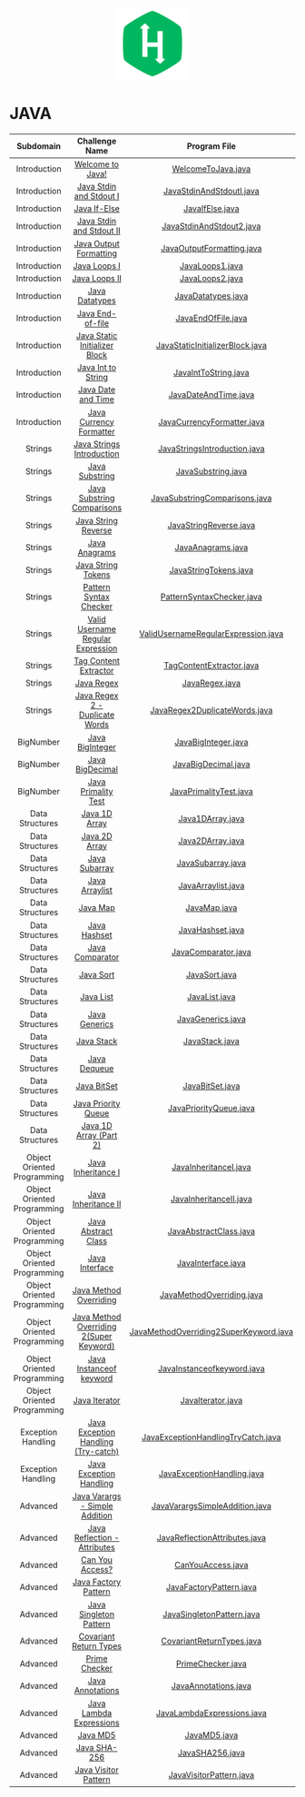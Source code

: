 <p align="center">
  <a align="center" href="https://www.hackerrank.com/samarthbais1">
    <img src=Vault/Heading.png  title="HackerRank">
  </a>
</p>


# JAVA

|  Subdomain |  Challenge Name     |   Program File |                                                                                                                      
|:-----:|:----------------------------------------------------------:| :--------------: |
|        Introduction   	  | [Welcome to Java!](https://www.hackerrank.com/challenges/welcome-to-java)                                               		 		| [WelcomeToJava.java](https://github.com/sb255/HackerRank-Java/blob/master/Java/Introduction/WelcomeToJava.java)                     				 		|															   
|        Introduction         | [Java Stdin and Stdout I](https://www.hackerrank.com/challenges/java-stdin-and-stdout-1)                                		 		| [JavaStdinAndStdoutI.java](https://github.com/sb255/HackerRank-Java/blob/master/Java/Introduction/JavaStdinAndStdout1.java)           			 		| 														       
|        Introduction         | [Java If-Else](https://www.hackerrank.com/challenges/java-if-else)                                                      		 		| [JavaIfElse.java](https://github.com/sb255/HackerRank-Java/blob/master/Java/Introduction/JavaIfElse.java)				         				 		    | 														       
|        Introduction         | [Java Stdin and Stdout II](https://www.hackerrank.com/challenges/java-stdin-stdout)                                     		 		| [JavaStdinAndStdout2.java](https://github.com/sb255/HackerRank-Java/blob/master/Java/Introduction/JavaStdinAndStdout2.java)       				 		| 														       
|        Introduction         | [Java Output Formatting](https://www.hackerrank.com/challenges/java-output-formatting)                                  		 		| [JavaOutputFormatting.java](https://github.com/sb255/HackerRank-Java/blob/master/Java/Introduction/JavaOutputFormatting.java)        			 		    | 														       
|        Introduction         | [Java Loops I](https://www.hackerrank.com/challenges/java-loops-i)                                                      		 		| [JavaLoops1.java](https://github.com/sb255/HackerRank-Java/blob/master/Java/Introduction/JavaLoops1.java)                           				 		| 	 													       
|        Introduction         | [Java Loops II](https://www.hackerrank.com/challenges/java-loops)                                                       		 		| [JavaLoops2.java](https://github.com/sb255/HackerRank-Java/blob/master/Java/Introduction/JavaLoops2.java)                         				 		|       											           
|        Introduction         | [Java Datatypes](https://www.hackerrank.com/challenges/java-datatypes)                                                  		 		| [JavaDatatypes.java](https://github.com/sb255/HackerRank-Java/blob/master/Java/Introduction/JavaDatatypes.java)                      			 			|       											           
|        Introduction         | [Java End-of-file](https://www.hackerrank.com/challenges/java-end-of-file)                                              		 		| [JavaEndOfFile.java](https://github.com/sb255/HackerRank-Java/blob/master/Java/Introduction/JavaEndOfFile.java)                      			 			|       											           
|        Introduction         | [Java Static Initializer Block](https://www.hackerrank.com/challenges/java-static-initializer-block/problem)            		 		| [JavaStaticInitializerBlock.java](https://github.com/sb255/HackerRank-Java/blob/master/Java/Introduction/JavaStaticInitializerBlock.java)         		|       											           
|        Introduction         | [Java Int to String](https://www.hackerrank.com/challenges/java-int-to-string/problem)           					    		 		| [JavaIntToString.java](https://github.com/sb255/HackerRank-Java/blob/master/Java/Introduction/JavaIntToString.java)        						 	 		|       											           
|        Introduction         | [Java Date and Time](https://www.hackerrank.com/challenges/java-date-and-time/problem)           					    		 		| [JavaDateAndTime.java](https://github.com/sb255/HackerRank-Java/blob/master/Java/Introduction/JavaDateAndTime.java)        						 	 		|       											           
|        Introduction         | [Java Currency Formatter](https://www.hackerrank.com/challenges/java-currency-formatter/problem)           								| [JavaCurrencyFormatter.java](https://github.com/sb255/HackerRank-Java/blob/master/Java/Introduction/JavaCurrencyFormatter.java)        			 	 		|       											           
|           Strings   	      | [Java Strings Introduction](https://www.hackerrank.com/challenges/java-strings-introduction/problem)           							| [JavaStringsIntroduction.java](https://github.com/sb255/HackerRank-Java/blob/master/Java/Strings/StringsIntroduction.java)        		 	 		|       											           
|           Strings   	      | [Java Substring](https://www.hackerrank.com/challenges/java-substring/problem)           					            		 		| [JavaSubstring.java](https://github.com/sb255/HackerRank-Java/blob/master/Java/Strings/JavaSubstring.java)        		  	 					 		|       											           
|           Strings   	      | [Java Substring Comparisons](https://www.hackerrank.com/challenges/java-string-compare/problem)           							    | [JavaSubstringComparisons.java](https://github.com/sb255/HackerRank-Java/blob/master/Java/Strings/JavaSubstringComparisons.java)        			 		|                                                              
|           Strings   	      | [Java String Reverse](https://www.hackerrank.com/challenges/java-string-reverse/problem)           					    		 		| [JavaStringReverse.java](https://github.com/sb255/HackerRank-Java/blob/master/Java/Strings/JavaStringReverse.java)        						 		|                                                              
|           Strings   	      | [Java Anagrams](https://www.hackerrank.com/challenges/java-anagrams/problem)           					                				| [JavaAnagrams.java](https://github.com/sb255/HackerRank-Java/blob/master/Java/Strings/JavaAnagrams.java)        					    			 		|                                                              
|           Strings   	      | [Java String Tokens](https://www.hackerrank.com/challenges/java-string-tokens/problem)           					    		 		| [JavaStringTokens.java](https://github.com/sb255/HackerRank-Java/blob/master/Java/Strings/JavaStringTokens.java)        					    	 		|                                                              
|           Strings   	      | [Pattern Syntax Checker](https://www.hackerrank.com/challenges/pattern-syntax-checker/problem)           			    		 		| [PatternSyntaxChecker.java](https://github.com/sb255/HackerRank-Java/blob/master/Java/Strings/PatternSyntaxChecker.java)        					 		|                                                              
|           Strings   	      | [Valid Username Regular Expression](https://www.hackerrank.com/challenges/valid-username-checker/problem)               		 		| [ValidUsernameRegularExpression.java](https://github.com/sb255/HackerRank-Java/blob/master/Java/Strings/ValidUsernameRegularExpression.java)      		|                                                              
|           Strings   	      | [Tag Content Extractor](https://www.hackerrank.com/challenges/tag-content-extractor/problem)           									| [TagContentExtractor.java](https://github.com/sb255/HackerRank-Java/blob/master/Java/Strings/TagContentExtractor.java)        					 		|                                                              
|           Strings   	      | [Java Regex](https://www.hackerrank.com/challenges/java-regex/problem)           					               	 			 		| [JavaRegex.java](https://github.com/sb255/HackerRank-Java/blob/master/Java/Strings/JavaRegex.java)        					    	 			 		|                                                              
|           Strings   	      | [Java Regex 2 - Duplicate Words](https://www.hackerrank.com/challenges/duplicate-word/problem)           						 		| [JavaRegex2DuplicateWords.java](https://github.com/sb255/HackerRank-Java/blob/master/Java/Strings/JavaRegex2DuplicateWords.java)        			 		|                                                              
|          BigNumber   	  | [Java BigInteger](https://www.hackerrank.com/challenges/java-biginteger/problem)           				    							| [JavaBigInteger.java](https://github.com/sb255/HackerRank-Java/blob/master/Java/BigNumber/JavaBigInteger.java)        			 				 		|                                                              
|          BigNumber   	  | [Java BigDecimal](https://www.hackerrank.com/challenges/java-bigdecimal/problem)           				    							| [JavaBigDecimal.java](https://github.com/sb255/HackerRank-Java/blob/master/Java/BigNumber/JavaBigDecimal.java)        			 				 		|                                                              
|          BigNumber   	  | [Java Primality Test](https://www.hackerrank.com/challenges/java-primality-test/problem)           		    							| [JavaPrimalityTest.java](https://github.com/sb255/HackerRank-Java/blob/master/Java/BigNumber/JavaPrimalityTest.java)        			 		     		|                                                              
|       Data Structures   	  | [Java 1D Array](https://www.hackerrank.com/challenges/java-1d-array-introduction/problem)           	    					 		| [Java1DArray.java]()        			  				 			|                                                              
|       Data Structures   	  | [Java 2D Array](https://www.hackerrank.com/challenges/java-2d-array/problem)           	   					 							| [Java2DArray.java](https://github.com/sb255/HackerRank-Java/blob/master/Java/Data%20Structures/Java2DArray.java)        			  				 			|                                                              
|       Data Structures   	  | [Java Subarray](https://www.hackerrank.com/challenges/java-negative-subarray/problem)           	   							 		| [JavaSubarray.java](https://github.com/sb255/HackerRank-Java/blob/master/Java/Data%20Structures/JavaSubArray.java)        			  				 		|                                                              
|       Data Structures   	  | [Java Arraylist](https://www.hackerrank.com/challenges/java-arraylist/problem)           	   					 				 		| [JavaArraylist.java](https://github.com/sb255/HackerRank-Java/blob/master/Java/Data%20Structures/JavaArrayList.java)        			  			 			|                                                              
|       Data Structures   	  | [Java Map](https://www.hackerrank.com/challenges/phone-book/problem)           	   					 							   		| [JavaMap.java]()        			  						 			|                                                              
|       Data Structures   	  | [Java Hashset](https://www.hackerrank.com/challenges/java-hashset/problem)           	   					 					 		| [JavaHashset.java](https://github.com/sb255/HackerRank-Java/blob/master/Java/Data%20Structures/JavaHashset.java)        			  				 			|                                                              
|       Data Structures   	  | [Java Comparator](https://www.hackerrank.com/challenges/java-comparator/problem)           	   					 	    				| [JavaComparator.java](https://github.com/sb255/HackerRank-Java/blob/master/Java/Data%20Structures/JavaComparator.java)        			  			 		|                                                              
|       Data Structures   	  | [Java Sort](https://www.hackerrank.com/challenges/java-sort/problem)           	   							 	     					| [JavaSort.java]()        			  						 		|                                                              
|       Data Structures   	  | [Java List](https://www.hackerrank.com/challenges/java-list/problem)           	   							 	    					| [JavaList.java]()        			  				 		 		|                                                              
|       Data Structures   	  | [Java Generics](https://www.hackerrank.com/challenges/java-generics/problem)           	   							 					| [JavaGenerics.java]()        			  				 		|                                                              
|       Data Structures   	  | [Java Stack](https://www.hackerrank.com/challenges/java-stack/problem)           	   							 	    		 		| [JavaStack.java](https://github.com/sb255/HackerRank-Java/blob/master/Java/Data%20Structures/JavaStack.java)        			  				 	 			|                                                              
|       Data Structures   	  | [Java Dequeue](https://www.hackerrank.com/challenges/java-dequeue/problem)           	   							 			 		|   				 			|                                                              
|       Data Structures   	  | [Java BitSet](https://www.hackerrank.com/challenges/java-bitset/problem)           	   							 	    				| [JavaBitSet.java](https://github.com/sb255/HackerRank-Java/blob/master/Java/Data%20Structures/JavaBitSet.java)        			  				     		|                                                              
|       Data Structures   	  | [Java Priority Queue](https://www.hackerrank.com/challenges/java-priority-queue/problem)           	   									| [JavaPriorityQueue.java]()        			  	        	|                                                              
|       Data Structures   	  | [Java 1D Array (Part 2)](https://www.hackerrank.com/challenges/java-1d-array/problem)           	   							 		|         			  			    |                                                              
| Object Oriented Programming | [Java Inheritance I](https://www.hackerrank.com/challenges/java-inheritance-1/problem)           	   							 		| [JavaInheritanceI.java]()        			  			    			|                                                              
| Object Oriented Programming | [Java Inheritance II](https://www.hackerrank.com/challenges/java-inheritance-2/problem)           	   								    | [JavaInheritanceII.java]()        			  			    		|                                                              
| Object Oriented Programming | [Java Abstract Class](https://www.hackerrank.com/challenges/java-abstract-class/problem)           	   									| [JavaAbstractClass.java]()        			  			    		|                                                              
| Object Oriented Programming | [Java Interface](https://www.hackerrank.com/challenges/java-interface/problem)           	   									 		| [JavaInterface.java]()        			  			 				    |                                                              
| Object Oriented Programming | [Java Method Overriding](https://www.hackerrank.com/challenges/java-method-overriding/problem)           	   					 		| [JavaMethodOverriding.java]()        			  			 	    |                                                              
| Object Oriented Programming | [Java Method Overriding 2(Super Keyword)](https://www.hackerrank.com/challenges/java-method-overriding-2-super-keyword/problem)			| [JavaMethodOverriding2SuperKeyword.java]()           	|                                                              
| Object Oriented Programming | [Java Instanceof keyword](https://www.hackerrank.com/challenges/java-instanceof-keyword/problem)           	   							| [JavaInstanceofkeyword.java]()        			  			   	|                                                              
| Object Oriented Programming | [Java Iterator](https://www.hackerrank.com/challenges/java-iterator/problem)           	   												| [JavaIterator.java]()        			  			    					|                                                              
|      Exception Handling     | [Java Exception Handling (Try-catch)](https://www.hackerrank.com/challenges/java-exception-handling-try-catch/problem)   		 		| [JavaExceptionHandlingTryCatch.java]()      |                                                              
|      Exception Handling     | [Java Exception Handling](https://www.hackerrank.com/challenges/java-exception-handling/problem)           	   			 				| [JavaExceptionHandling.java]()        			    |                                                              
|           Advanced   	  	  | [Java Varargs - Simple Addition](https://www.hackerrank.com/challenges/simple-addition-varargs/problem)           	   		 		    | [JavaVarargsSimpleAddition.java]()        				|                                                              
|           Advanced   	  	  | [Java Reflection - Attributes](https://www.hackerrank.com/challenges/java-reflection-attributes/problem)           	   		 			| [JavaReflectionAttributes.java]()        					|                                                              
|           Advanced   	  	  | [Can You Access?](https://www.hackerrank.com/challenges/can-you-access/problem)           	   			 							    | [CanYouAccess.java]()        			                    			|                                                              
|           Advanced   	  	  | [Java Factory Pattern](https://www.hackerrank.com/challenges/java-factory/problem)           	   			 					 		| [JavaFactoryPattern.java]()        			        			|                                                              
|           Advanced   	  	  | [Java Singleton Pattern](https://www.hackerrank.com/challenges/java-singleton/problem)           	   			 				 		| [JavaSingletonPattern.java]()        			    			|                                                              
|           Advanced   	  	  | [Covariant Return Types](https://www.hackerrank.com/challenges/java-covariance/problem)           	   			 				 	    | [CovariantReturnTypes.java]()        			    			|                                                              
|           Advanced   	  	  | [Prime Checker](https://www.hackerrank.com/challenges/prime-checker/problem)           	   			 				 					| [PrimeChecker.java]()        			    							|                                                              
|           Advanced   	  	  | [Java Annotations](https://www.hackerrank.com/challenges/java-annotations/problem)           	   			 				 			| [JavaAnnotations.java]()        			    					|                                                              
|           Advanced   	  	  | [Java Lambda Expressions](https://www.hackerrank.com/challenges/java-lambda-expressions/problem)           	   			 				| [JavaLambdaExpressions.java]()        			    		|                                                              
|           Advanced   	  	  | [Java MD5](https://www.hackerrank.com/challenges/java-md5/problem)           	   			 				 							| [JavaMD5.java]()        			    									|                                                              
|           Advanced   	  	  | [Java SHA-256](https://www.hackerrank.com/challenges/sha-256/problem)           	   			 				 						| [JavaSHA256.java]()        			    								|                                                              
|           Advanced   	  	  | [Java Visitor Pattern](https://www.hackerrank.com/challenges/java-vistor-pattern/problem)           	   			 				 	| [JavaVisitorPattern.java]()        			    				|                                                              
